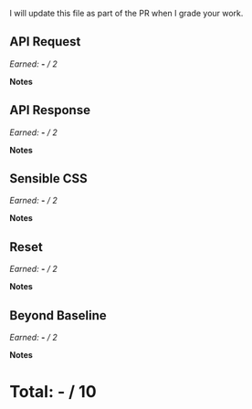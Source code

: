 I will update this file as part of the PR when I grade your work.

## API Request

_Earned:_ **-** _/ 2_

**Notes**

## API Response

_Earned:_ **-** _/ 2_

**Notes**

## Sensible CSS

_Earned:_ **-** _/ 2_

**Notes**

## Reset

_Earned:_ **-** _/ 2_

**Notes**

## Beyond Baseline

_Earned:_ **-** _/ 2_

**Notes**

# Total: - / 10
